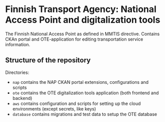 # Finnish Transport Agency: National Access Point and digitalization tools

The Finnish National Access Point as defined in MMTIS directive.
Contains CKAn portal and OTE-application for editing transportation service information.

## Structure of the repository

Directories:

* `nap` contains the NAP CKAN portal extensions, configurations and scripts
* `ote` contains the OTE digitalization tools application (both frontend and backend)
* `aws` contains configuration and scripts for setting up the cloud environments (except secrets, like keys)
* `database` contains migrations and test data to setup the OTE database
